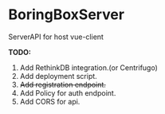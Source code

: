 # BoringBoxServer
ServerAPI for host vue-client 

**TODO:**
1. Add RethinkDB integration.(or Centrifugo)
2. Add deployment script.
3. ~~Add registration endpoint.~~
4. Add Policy for auth endpoint.
5. Add CORS for api.
